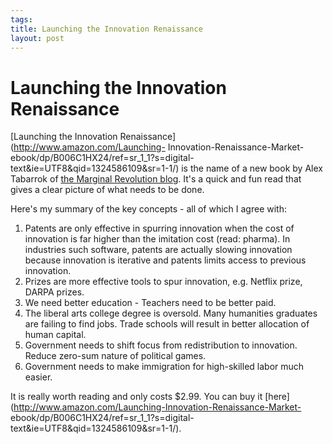 ```yaml
--- 
tags: 
title: Launching the Innovation Renaissance
layout: post
---
```

# Launching the Innovation Renaissance

[Launching the Innovation Renaissance](http://www.amazon.com/Launching-
Innovation-Renaissance-Market-ebook/dp/B006C1HX24/ref=sr_1_1?s=digital-
text&ie=UTF8&qid=1324586109&sr=1-1/) is the name of a new book by Alex
Tabarrok of [the Marginal Revolution blog](http://marginalrevolution.com/).
It's a quick and fun read that gives a clear picture of what needs to be done.

Here's my summary of the key concepts - all of which I agree with:

  1. Patents are only effective in spurring innovation when the cost of innovation is far higher than the imitation cost (read: pharma). In industries such software, patents are actually slowing innovation because innovation is iterative and patents limits access to previous innovation. 
  2. Prizes are more effective tools to spur innovation, e.g. Netflix prize, DARPA prizes. 
  3. We need better education - Teachers need to be better paid. 
  4. The liberal arts college degree is oversold. Many humanities graduates are failing to find jobs. Trade schools will result in better allocation of human capital.
  5. Government needs to shift focus from redistribution to innovation. Reduce zero-sum nature of political games. 
  6. Government needs to make immigration for high-skilled labor much easier. 

It is really worth reading and only costs $2.99. You can buy it
[here](http://www.amazon.com/Launching-Innovation-Renaissance-Market-
ebook/dp/B006C1HX24/ref=sr_1_1?s=digital-text&ie=UTF8&qid=1324586109&sr=1-1/).

